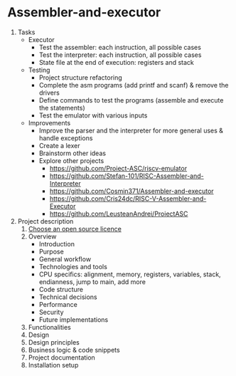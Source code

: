 # Assembler-and-executor

1. Tasks
   * Executor
      * Test the assembler: each instruction, all possible cases
      * Test the interpreter: each instruction, all possible cases
      * State file at the end of execution: registers and stack
   * Testing
      * Project structure refactoring
      * Complete the asm programs (add printf and scanf) & remove the drivers
      * Define commands to test the programs (assemble and execute the statements)
      * Test the emulator with various inputs
   * Improvements
      * Improve the parser and the interpreter for more general uses & handle exceptions
      * Create a lexer
      * Brainstorm other ideas
      * Explore other projects
         * <https://github.com/Proiect-ASC/riscv-emulator>
         * <https://github.com/Stefan-101/RISC-Assembler-and-Interpreter>
         * <https://github.com/Cosmin371/Assembler-and-executor>
         * <https://github.com/Cris24dc/RISC-V-Assembler-and-Executor>
         * <https://github.com/LeusteanAndrei/ProiectASC>
3. Project description
   1. [Choose an open source licence](https://choosealicense.com)
   2. Overview
      * Introduction
      * Purpose
      * General workflow
      * Technologies and tools
      * CPU specifics: alignment, memory, registers, variables, stack, endianness, jump to main, add more
      * Code structure
      * Technical decisions
      * Performance
      * Security
      * Future implementations
   3. Functionalities
   4. Design
   5. Design principles
   6. Business logic & code snippets
   7. Project documentation
   8. Installation setup
